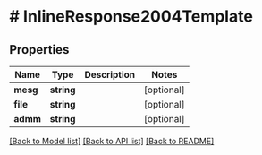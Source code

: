 # # InlineResponse2004Template

## Properties

Name | Type | Description | Notes
------------ | ------------- | ------------- | -------------
**mesg** | **string** |  | [optional]
**file** | **string** |  | [optional]
**admm** | **string** |  | [optional]

[[Back to Model list]](../../README.md#models) [[Back to API list]](../../README.md#endpoints) [[Back to README]](../../README.md)
